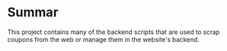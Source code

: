 Summar
===

This project contains many of the backend scripts that are used to scrap coupons from the web or manage them in the website's backend. 


